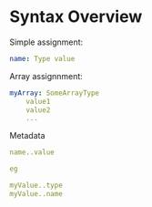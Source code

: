 Syntax Overview
===============

Simple assignment:

```yaml
name: Type value
```

Array assignnment:

```yaml
myArray: SomeArrayType
	value1
	value2
	...
```

Metadata
```yaml
name..value

eg

myValue..type
myValue..name
```